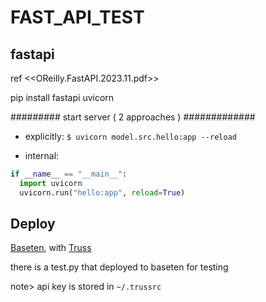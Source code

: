 # FAST_API_TEST
## fastapi


ref <<OReilly.FastAPI.2023.11.pdf>>

pip install fastapi uvicorn

#########  start server ( 2 approaches ) #############
- explicitly:  `$ uvicorn model.src.hello:app --reload`

- internal:
```py
if __name__ == "__main__":
  import uvicorn
  uvicorn.run("hello:app", reload=True)
```



## Deploy
[Baseten](https://docs.baseten.co/deploy/overview), with [Truss](https://truss.baseten.co/quickstart)

there is a test.py that deployed to baseten for testing

note> api key is stored in `~/.trussrc `
